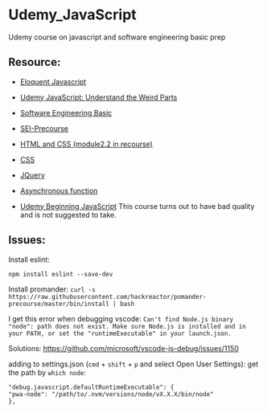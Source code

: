 # Udemy_JavaScript
Udemy course on javascript and software engineering basic prep

## Resource:

- [Eloquent Javascript](https://eloquentjavascript.net/)

- [Udemy JavaScript: Understand the Weird Parts](https://www.udemy.com/course/understand-javascript/learn/lecture/2280580#overview)

- [Software Engineering Basic](https://learn-2.galvanize.com/cohorts/888)

- [SEI-Precourse](https://learn-2.galvanize.com/cohorts/3943)

- [HTML and CSS (module2.2 in recourse)](https://learn.shayhowe.com/html-css/)

- [CSS](https://developer.mozilla.org/en-US/docs/Learn/CSS/First_steps)

- [JQuery](https://learn.jquery.com/about-jquery/how-jquery-works/)

- [Asynchronous function](https://www.builder.io/blog/visualizing-nodejs-close-queue)

- [Udemy Beginning JavaScript](https://www.udemy.com/course/beginning-javascript/)
  This course turns out to have bad quality and is not suggested to take.

## Issues:

Install eslint:

`npm install eslint --save-dev`

Install promander:
`curl -s https://raw.githubusercontent.com/hackreactor/pomander-precourse/master/bin/install | bash`


I get this error when debugging vscode:
`Can't find Node.js binary "node": path does not exist. Make sure Node.js is installed and in your PATH, or set the "runtimeExecutable" in your launch.json.`

Solutions: https://github.com/microsoft/vscode-js-debug/issues/1150

adding to settings.json (`cmd` + `shift` + `p` and select Open User Settings):
get the path by `which node`:
```
"debug.javascript.defaultRuntimeExecutable": {
"pwa-node": "/path/to/.nvm/versions/node/vX.X.X/bin/node"
},
```


